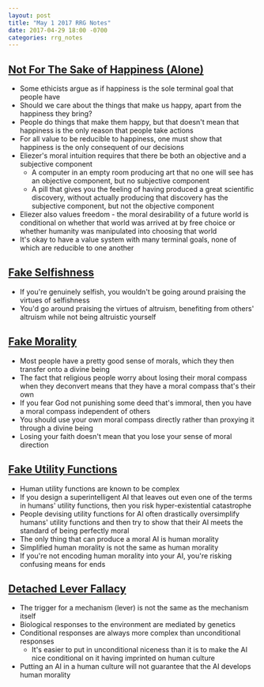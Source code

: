 ```yaml
---
layout: post
title: "May 1 2017 RRG Notes"
date: 2017-04-29 18:00 -0700
categories: rrg_notes
---
```


## [Not For The Sake of Happiness (Alone)](http://lesswrong.com/lw/lb/not_for_the_sake_of_happiness_alone/)
* Some ethicists argue as if happiness is the sole terminal goal that people have
* Should we care about the things that make us happy, apart from the happiness they bring?
* People do things that make them happy, but that doesn't mean that happiness is the only reason that people take actions
* For all value to be reducible to happiness, one must show that happiness is the only consequent of our decisions
* Eliezer's moral intuition requires that there be both an objective and a subjective component
	* A computer in an empty room producing art that no one will see has an objective component, but no subjective component
	* A pill that gives you the feeling of having produced a great scientific discovery, without actually producing that discovery has the subjective component, but not the objective component
* Eliezer also values freedom - the moral desirability of a future world is conditional on whether that world was arrived at by free choice or whether humanity was manipulated into choosing that world
* It's okay to have a value system with many terminal goals, none of which are reducible to one another

## [Fake Selfishness](http://lesswrong.com/lw/kx/fake_selfishness/)
* If you're genuinely selfish, you wouldn't be going around praising the virtues of selfishness
* You'd go around praising the virtues of altruism, benefiting from others' altruism while not being altruistic yourself

## [Fake Morality](http://lesswrong.com/lw/ky/fake_morality/)
* Most people have a pretty good sense of morals, which they then transfer onto a divine being
* The fact that religious people worry about losing their moral compass when they deconvert means that they have a moral compass that's their own
* If you fear God not punishing some deed that's immoral, then you have a moral compass independent of others
* You should use your own moral compass directly rather than proxying it through a divine being
* Losing your faith doesn't mean that you lose your sense of moral direction

## [Fake Utility Functions](http://lesswrong.com/lw/lq/fake_utility_functions/)
* Human utility functions are known to be complex
* If you design a superintelligent AI that leaves out even one of the terms in humans' utility functions, then you risk hyper-existential catastrophe
* People devising utility functions for AI often drastically oversimplify humans' utility functions and then try to show that their AI meets the standard of being perfectly moral
* The only thing that can produce a moral AI is human morality
* Simplified human morality is not the same as human morality
* If you're not encoding human morality into your AI, you're risking confusing means for ends

## [Detached Lever Fallacy](http://lesswrong.com/lw/sp/detached_lever_fallacy/)
* The trigger for a mechanism (lever) is not the same as the mechanism itself 
* Biological responses to the environment are mediated by genetics
* Conditional responses are always more complex than unconditional responses
	* It's easier to put in unconditional niceness than it is to make the AI nice conditional on it having imprinted on human culture
* Putting an AI in a human culture will not guarantee that the AI develops human morality